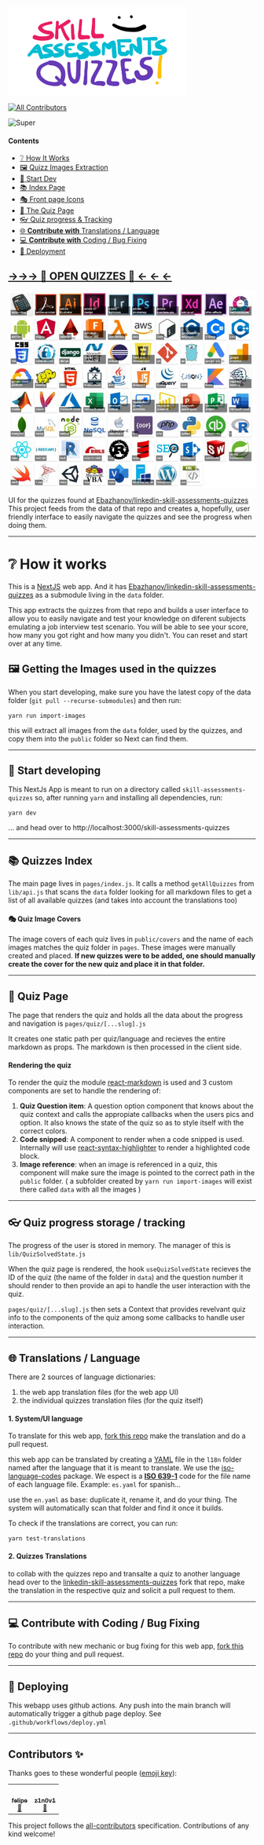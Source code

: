 <img src="public/logo.svg" height="180" title="Skills Assessments Quizzes "/>

<!-- ALL-CONTRIBUTORS-BADGE:START - Do not remove or modify this section -->
[![All Contributors](https://img.shields.io/badge/all_contributors-2-orange.svg?style=flat-square)](#contributors-)
<!-- ALL-CONTRIBUTORS-BADGE:END --> 

![Super](https://img.shields.io/badge/Super-Awesome-green)


#### Contents
 - [:grey_question: How It Works](#how-it-works) 
 - [:framed_picture: Quizz Images Extraction](#imgs-extract) 
 - [:hammer: Start Dev](#dev-start) 
 - [:books: Index Page](#home-dev) 
 - [:performing_arts: Front page Icons](#covers) 
 - [:scroll: The Quiz Page](#quiz) 
 - [:eyeglasses: Quiz progress & Tracking](#tracking) 
 - [:globe_with_meridians: **Contribute with** Translations / Language](#translations)
 - [:computer: **Contribute with** Coding / Bug Fixing](#contribute)
 - [:rocket: Deployment](#deploy) 


## [→→→ **:open_book: OPEN QUIZZES :open_book:** ← ← ← ](https://bandinopla.github.io/skill-assessments-quizzes/)

![Quizzes on Many Topics](cover.jpg)

UI for the quizzes found at [Ebazhanov/linkedin-skill-assessments-quizzes](https://github.com/Ebazhanov/linkedin-skill-assessments-quizzes/)
This project feeds from the data of that repo and creates a, hopefully, user friendly interface to easily navigate the quizzes and see the progress when doing them.

---
# :grey_question: How it works
This is a [NextJS](https://nextjs.org/) web app. And it has [Ebazhanov/linkedin-skill-assessments-quizzes](https://github.com/Ebazhanov/linkedin-skill-assessments-quizzes/) as a submodule living in the `data` folder. 

This app extracts the quizzes from that repo and builds a user interface to allow you to easily navigate and test your knowledge on diferent subjects emulating a job interview test scenario. You will be able to see your score, how many you got right and how many you didn't. You can reset and start over at any time.


## <a id="imgs-extract"></a>:framed_picture: Getting the Images used in the quizzes

When you start developing, make sure you have the latest copy of the data folder (`git pull --recurse-submodules`) and then run:

```
yarn run import-images
```

this will extract all images from the `data` folder, used by the quizzes, and copy them into the `public` folder so Next can find them.

---
## <a id="dev-start"></a>:hammer: Start developing
This NextJs App is meant to run on a directory called `skill-assessments-quizzes` so, after running `yarn` and installing all dependencies, run:
```
yarn dev
```
... and head over to http://localhost:3000/skill-assessments-quizzes

---
## <a id="home-dev"></a>:books: Quizzes Index
The main page lives in `pages/index.js`. It calls a method `getAllQuizzes` from `lib/api.js` that scans the `data` folder looking for all markdown files to get a list of all available quizzes (and takes into account the translations too)

#### <a id="covers"></a>:performing_arts: Quiz Image Covers
The image covers of each quiz lives in `public/covers` and the name of each images matches the quiz folder in `pages`. These images were manually created and placed. **If new quizzes were to be added, one should manually create the cover for the new quiz and place it in that folder.**

---
## <a id="quiz"></a>:scroll: Quiz Page
The page that renders the quiz and holds all the data about the progress and navigation is `pages/quiz/[...slug].js`

It creates one static path per quiz/language and recieves the entire markdown as props. The markdown is then processed in the client side.

#### Rendering the quiz
To render the quiz the module [react-markdown](https://www.npmjs.com/package/react-markdown) is used and 3 custom components are set to handle the rendering of:
1. **Quiz Question item**: A question option component that knows about the quiz context and calls the appropiate callbacks when the users pics and option. It also knows the state of the quiz so as to style itself with the correct colors.
2. **Code snipped**: A component to render when a code snipped is used. Internally will use [react-syntax-highlighter](https://www.npmjs.com/package/react-syntax-highlighter) to render a highlighted code block.
3. **Image reference**: when an image is referenced in a quiz, this component will make sure the image is pointed to the correct path in the `public` folder. ( a subfolder created by `yarn run import-images` will exist there called `data` with all the images )

---
## <a id="tracking"></a>:eyeglasses: Quiz progress storage / tracking
The progress of the user is stored in memory. The manager of this is `lib/QuizSolvedState.js`

When the quiz page is rendered, the hook `useQuizSolvedState` recieves the ID of the quiz (the name of the folder in `data`) and the question number it should render to then provide an api to handle the user interaction with the quiz. 

`pages/quiz/[...slug].js` then sets a Context that provides revelvant quiz info to the components of the quiz among some callbacks to handle user interaction.

---
## <a id="translations"></a>:globe_with_meridians: Translations / Language
There are 2 sources of language dictionaries:
1. the web app translation files (for the web app UI)
2. the individual quizzes translation files (for the quiz itself)

#### 1. System/UI language
To translate for this web app, [fork this repo](https://github.com/bandinopla/skill-assessments-quizzes) make the translation and do a pull request.

this web app can be translated by creating a [YAML](https://yaml.org/) file in the `l18n` folder named after the language that it is meant to translate. We use the [iso-language-codes](https://www.npmjs.com/package/iso-language-codes) package. We espect is a **[ISO 639-1](https://en.wikipedia.org/wiki/ISO_639-1)** code for the file name of each language file. Example: `es.yaml` for spanish...

use the `en.yaml` as base: duplicate it, rename it, and do your thing. The system will automatically scan that folder and find it once it builds.

To check if the translations are correct, you can run:

```
yarn test-translations
```

#### 2. Quizzes Translations
to collab with the quizzes repo and transalte a quiz to another language head over to the [linkedin-skill-assessments-quizzes](https://github.com/Ebazhanov/linkedin-skill-assessments-quizzes) fork that repo, make the translation in the respective quiz and solicit a pull request to them.

---
## <a id="contribute"></a>:computer: **Contribute with** Coding / Bug Fixing
To contribute with new mechanic or bug fixing for this web app, [fork this repo](https://github.com/bandinopla/skill-assessments-quizzes) do your thing and pull request.

---
## <a id="deploy"></a>:rocket: Deploying
This webapp uses github actions. Any push into the main branch will automatically trigger a github page deploy. See `.github/workflows/deploy.yml`

---
<a id="#contributors-"></a>
## Contributors ✨


Thanks goes to these wonderful people ([emoji key](https://allcontributors.org/docs/en/emoji-key)):

<!-- ALL-CONTRIBUTORS-LIST:START - Do not remove or modify this section -->
<!-- prettier-ignore-start -->
<!-- markdownlint-disable -->
<table>
  <tr>
    <td align="center"><a href="https://github.com/johnfelipe"><img src="https://avatars.githubusercontent.com/u/428820?v=4?s=100" width="100px;" alt=""/><br /><sub><b>felipe</b></sub></a><br /><a href="#ideas-johnfelipe" title="Ideas, Planning, & Feedback">🤔</a></td>
    <td align="center"><a href="https://z1n0v1.github.io/"><img src="https://avatars.githubusercontent.com/u/98004928?v=4?s=100" width="100px;" alt=""/><br /><sub><b>z1n0v1</b></sub></a><br /><a href="https://github.com/bandinopla/skill-assessments-quizzes/issues?q=author%3Az1n0v1" title="Bug reports">🐛</a></td>
  </tr>
</table>

<!-- markdownlint-restore -->
<!-- prettier-ignore-end -->

<!-- ALL-CONTRIBUTORS-LIST:END -->

This project follows the [all-contributors](https://github.com/all-contributors/all-contributors) specification. Contributions of any kind welcome!
